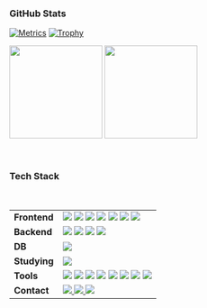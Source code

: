 ### GitHub Stats
[![Metrics](https://metrics.lecoq.io/WONDongin?template=classic&base=repositories&config.timezone=Asia%2FSeoul)](https://github.com/lowlighter/metrics)
[![Trophy](https://github-profile-trophy.vercel.app/?username=WONDongin&theme=flat&column=6&margin-w=10&margin-h=15)](https://github.com/ryo-ma/github-profile-trophy)


<p align="left">
  <img src="https://github-readme-stats.vercel.app/api?username=WONDongin&show_icons=true&hide_title=true&theme=default" height="165">
  <img src="https://github-readme-stats.vercel.app/api/top-langs/?username=WONDongin&layout=compact&theme=default" height="165">
</p>
<br/>

### Tech Stack
<br/>

<table>
  <tr>
    <td><strong>Frontend</strong></td>
    <td>
      <img src="https://img.shields.io/badge/jQuery-0769AD?style=for-the-badge&logo=jquery&logoColor=white">
      <img src="https://img.shields.io/badge/javascript-F7DF1E.svg?style=for-the-badge&logo=javascript&logoColor=20232a">
      <img src="https://img.shields.io/badge/html5-E34F26.svg?style=for-the-badge&logo=html5&logoColor=white">
      <img src="https://img.shields.io/badge/css3-1572B6.svg?style=for-the-badge&logo=css3&logoColor=white">
      <img src="https://img.shields.io/badge/Sass-CC6699?style=for-the-badge&logo=sass&logoColor=white">
      <img src="https://img.shields.io/badge/tailwindcss-1daabb.svg?style=for-the-badge&logo=tailwind-css&logoColor=white">
      <img src="https://img.shields.io/badge/GSAP-88CE02?style=for-the-badge&logo=greensock&logoColor=black">
    </td>
  </tr>
  <tr>
    <td><strong>Backend</strong></td>
    <td>
      <img src="https://img.shields.io/badge/Java-007396.svg?style=for-the-badge&logo=java&logoColor=white">
      <img src="https://img.shields.io/badge/Spring%20Boot-6DB33F.svg?style=for-the-badge&logo=spring-boot&logoColor=white">
      <img src="https://img.shields.io/badge/JPA-5E35B1.svg?style=for-the-badge">
      <img src="https://img.shields.io/badge/typescript-007ACC.svg?style=for-the-badge&logo=typescript&logoColor=white">
    </td>
  </tr>
  <tr>
    <td><strong>DB</strong></td>
    <td>
      <img src="https://img.shields.io/badge/MySQL-4479A1.svg?style=for-the-badge&logo=mysql&logoColor=white">
    </td>
  </tr>
  <tr>
    <td><strong>Studying</strong></td>
    <td>
      <img src="https://img.shields.io/badge/react-20232a.svg?style=for-the-badge&logo=react&logoColor=61DAFB">
    </td>
  </tr>
  <tr>
    <td><strong>Tools</strong></td>
    <td>
      <img src="https://img.shields.io/badge/Jira-0052CC?style=for-the-badge&logo=jira&logoColor=white">
      <img src="https://img.shields.io/badge/GitHub%20Desktop-24292E?style=for-the-badge&logo=github&logoColor=white">
      <img src="https://img.shields.io/badge/adobe%20photoshop-08253c.svg?style=for-the-badge&logo=adobe%20photoshop&logoColor=37abff">
      <img src="https://img.shields.io/badge/Adobe%20Illustrator-330000?style=for-the-badge&logo=adobe%20illustrator&logoColor=FF9A00">
      <img src="https://img.shields.io/badge/Adobe%20XD-FF61F6?style=for-the-badge&logo=adobe-xd&logoColor=white">
      <img src="https://img.shields.io/badge/figma-F24E1E.svg?style=for-the-badge&logo=figma&logoColor=white">
      <img src="https://img.shields.io/badge/VSCode-2C2C32.svg?style=for-the-badge&logo=visual-studio-code&logoColor=22ABF3">
      <img src="https://img.shields.io/badge/IntelliJ%20IDEA-000000?style=for-the-badge&logo=intellij-idea&logoColor=white">
    </td>
  </tr>
  <tr>
    <td><strong>Contact</strong></td>
    <td>
      <a href="https://dongin97.tistory.com/">
        <img src="https://img.shields.io/badge/Tistory-000000.svg?style=for-the-badge&logo=tistory&logoColor=white">
      </a>
      <a href="https://www.notion.so/Git-Hub-Desktop-279da246fa0d4dbf86ffa47351db6a01">
        <img src="https://img.shields.io/badge/Notion-F3F3F3.svg?style=for-the-badge&logo=notion&logoColor=black">
      <a/>
      <a href="mailto:dongin971228@gmail.com">
        <img src="https://img.shields.io/badge/dongin971228@gmail.com-D14836?style=for-the-badge&logo=gmail&logoColor=white">
      </a>
    </td>
  </tr>
</table>
